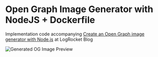 # Open Graph Image Generator with NodeJS + Dockerfile

Implementation code accompanying [Create an Open Graph image generator with Node.js](https://blog.logrocket.com/create-open-graph-image-generator-node-js/) at LogRocket Blog

![Generated OG Image Preview](./example.png)
